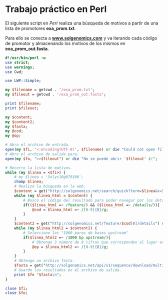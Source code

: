 # Trabajo práctico en Perl

El siguiente script en *Perl* realiza una búsqueda de motivos a partir de una lista de promotores **exa_prom.txt**.

Para ello se conecta a **www.solgenomics.com** y va iterando cada código de promotor y almacenando los motivos de los mismos en **exa_prom_out.fasta**.


```perl
#!/usr/bin/perl -w
use strict;
use warnings;
use Cwd;

use LWP::Simple;

my $filename = getcwd . '/exa_prom.txt';
my $fileout = getcwd . '/exa_prom_out.fasta';

print $filename;
print $fileout;

my $content;
my $content2;
my $fasta;
my @cod;
my @op;

# Abro el archivo de entrada.
open(my $fi, '<:encoding(UTF-8)', $filename) or die "Could not open file '$filename' $!";
# Abro el archivo de salida para.
open(my $fo, ">>$fileout") or die "No se puede abrir '$fileout' $!";

# Recorro la lista de motivos.
while (my $linea = <$fi>) {
    # my $linea = 'Solyc10g079380';
    chomp $linea;
    # Realizo la búsqueda en la web.
    $content = get("http://solgenomics.net/search/quick?term=$linea&x=51&y=8") or die "Error al acceder a Solgenomics 1";
    while (my $linea_html = $content) {
        # Busco el código del resultado para poder navegar por los detalles.
        if(($linea_html =~ /feature/) && ($linea_html =~ /details/)){
            @cod = $linea_html =~ /[0-9]{8}/g;
        }
    }
    $content2 = get("http://solgenomics.net/feature/$cod[0]/details") or die "Error al acceder a Solgenomics 2";
    while (my $linea_html2 = $content2) {
        # Selecciono los "1000 pares de bases upstream"
        if($linea_html2 =~ /1000 bp upstream/){
            # Obtengo 3 número de 8 cifras que corresponden al lugar en donde está el motivo
            @op = $linea_html2 =~ /[0-9]{8}/g;
        }
    }
    # Obtengo un archivo fasta.
    $fasta = get("http://solgenomics.net/api/v1/sequence/download/multi?format=fasta&s=$op[0]:$op[1]..$op[3]") or die "Error al acceder a Solgenomics 3";
    # Guardo los resultados en el archivo de salida.
    print $fo "$fasta\n";
}

close $fi;
close $fo;
```